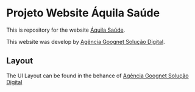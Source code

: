 # Projeto Website Áquila Saúde

This is repository for the website [Áquila Saúde](https://aquilasaude.com.br "clínica odontológica Áquila Saúde").

This website was develop by [Agência Goognet Solução Digital](https://goognet.com.br "Agência Especializada em Marketing Digital").

## Layout

The UI Layout can be found in the behance of [Agência Goognet Solução Digital](https://www.behance.net/gallery/116659987/Website-Aquila-Saude "Agência Especializada em Marketing Digital")
